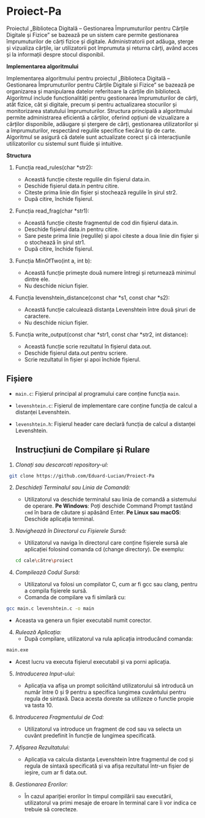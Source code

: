 # Proiect-Pa

Proiectul „Biblioteca Digitală – Gestionarea Împrumuturilor pentru Cărțile Digitale și Fizice” se bazează pe un sistem care permite gestionarea împrumuturilor de cărți fizice și digitale. 
Administratorii pot adăuga, șterge și vizualiza cărțile, iar utilizatorii pot împrumuta și returna cărți, având acces și la informații despre stocul disponibil.

**Implementarea algoritmului**

Implementarea algoritmului pentru proiectul „Biblioteca Digitală – Gestionarea Împrumuturilor pentru Cărțile Digitale și Fizice” se bazează pe organizarea și manipularea datelor referitoare la cărțile din bibliotecă. 
Algoritmul include funcționalități pentru gestionarea împrumuturilor de cărți, atât fizice, cât și digitale, precum și pentru actualizarea stocurilor și monitorizarea statutului împrumuturilor. 
Structura principală a algoritmului permite administrarea eficientă a cărților, oferind opțiuni de vizualizare a cărților disponibile, adăugare și ștergere de cărți, gestionarea utilizatorilor și a împrumuturilor, respectând regulile specifice fiecărui tip de carte. 
Algoritmul se asigură că datele sunt actualizate corect și că interacțiunile utilizatorilor cu sistemul sunt fluide și intuitive.

**Structura**

1. Funcția read_rules(char *str2):
   - Această funcție citeste regulile din fișierul data.in.
   - Deschide fișierul data.in pentru citire.
   - Citeste prima linie din fișier și stochează regulile în șirul str2.
   - După citire, închide fișierul.

2. Funcția read_frag(char *str1):
   - Această funcție citeste fragmentul de cod din fișierul data.in.
   - Deschide fișierul data.in pentru citire.
   - Sare peste prima linie (regulile) și apoi citeste a doua linie din fișier și o stochează în șirul str1.
   - După citire, închide fișierul.

3. Funcția MinOfTwo(int a, int b):
   - Această funcție primește două numere întregi și returnează minimul dintre ele.
   - Nu deschide niciun fișier.

4. Funcția levenshtein_distance(const char *s1, const char *s2):
   - Această funcție calculează distanța Levenshtein între două șiruri de caractere.
   - Nu deschide niciun fișier.

5. Funcția write_output(const char *str1, const char *str2, int distance):
   - Această funcție scrie rezultatul în fișierul data.out.
   - Deschide fișierul data.out pentru scriere.
   - Scrie rezultatul în fișier și apoi închide fișierul.

## Fișiere

- `main.c`: Fișierul principal al programului care conține funcția `main`.
- `levenshtein.c`: Fișierul de implementare care conține funcția de calcul a distanței Levenshtein.
- `levenshtein.h`: Fișierul header care declară funcția de calcul a distanței Levenshtein.

  ## Instrucțiuni de Compilare și Rulare

1. *Clonați sau descarcati repository-ul:*
   
```sh
 git clone https://github.com/Eduard-Lucian/Proiect-Pa
```

2. *Deschideți Terminalul sau Linia de Comandă:*
   - Utilizatorul va deschide terminalul sau linia de comandă a sistemului de operare.
     **Pe Windows**: Poți deschide Command Prompt tastând `cmd` în bara de căutare și apăsând Enter.
     **Pe Linux sau macOS**: Deschide aplicația terminal.
     
3. *Navighează în Directorul cu Fișierele Sursă:*
   - Utilizatorul va naviga în directorul care conține fișierele sursă ale aplicației folosind comanda cd (change directory).
De exemplu:
   ```sh
   cd cale\către\proiect
	```

4. *Compilează Codul Sursă:*
   - Utilizatorul va folosi un compilator C, cum ar fi gcc sau clang, pentru a compila fișierele sursă.
   - Comanda de compilare va fi similară cu:
     
```sh
gcc main.c levenshtein.c -o main
```

   - Aceasta va genera un fișier executabil numit corector.

4. *Rulează Aplicația:*
   - După compilare, utilizatorul va rula aplicația introducând comanda:
     
```sh
main.exe
```
     
   - Acest lucru va executa fișierul executabil și va porni aplicația.

5. *Introducerea Input-ului:*
   - Aplicația va afișa un prompt solicitând utilizatorului să introducă un număr între 0 și 9 pentru a specifica lungimea cuvântului pentru regula de sintaxă. Daca acesta doreste sa utilizeze o functie propie va tasta 10.

6. *Introducerea Fragmentului de Cod:*
   - Utilizatorul va introduce un fragment de cod sau va selecta un cuvânt predefinit în funcție de lungimea specificată.

7. *Afișarea Rezultatului:*
   - Aplicația va calcula distanța Levenshtein între fragmentul de cod și regula de sintaxă specificată și va afișa rezultatul într-un fișier de ieșire, cum ar fi data.out.

8. *Gestionarea Erorilor:*
   - În cazul apariției erorilor în timpul compilării sau executării, utilizatorul va primi mesaje de eroare în terminal care îi vor indica ce trebuie să corecteze.

